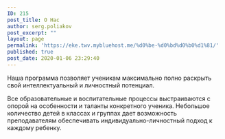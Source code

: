 ```yaml
---
ID: 215
post_title: О Нас
author: serg.poliakov
post_excerpt: ""
layout: page
permalink: 'https://eke.twv.mybluehost.me/%d0%be-%d0%bd%d0%b0%d1%81/'
published: true
post_date: 2020-01-06 23:29:40
---
```

<!-- wp:paragraph -->
<p>Наша программа позволяет ученикам максимально полно раскрыть свой интеллектуальный и личностный потенциал. </p>
<!-- /wp:paragraph -->

<!-- wp:paragraph -->
<p>Все образовательные и воспитательные процессы  выстраиваются с опорой на особенности и таланты конкретного ученика. Небольшое количество детей в классах и группах дает возможность преподавателям обеспечивать индивидуально-личностный подход к каждому ребенку.</p>
<!-- /wp:paragraph -->